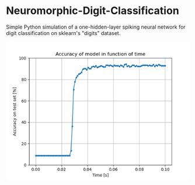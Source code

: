 # Neuromorphic-Digit-Classification
 Simple Python simulation of a one-hidden-layer spiking neural network for digit classification on sklearn's "digits" dataset.

![Alt text](Accuracy_evo.png?raw=true "Title")
